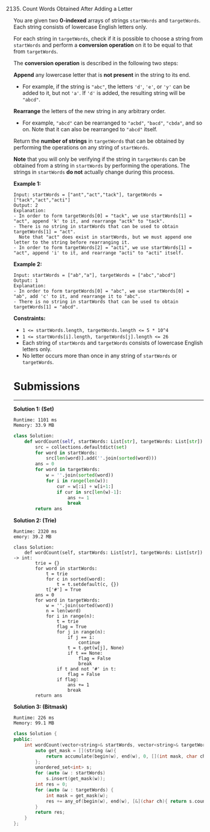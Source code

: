 2135. Count Words Obtained After Adding a Letter

You are given two **0-indexed** arrays of strings `startWords` and `targetWords`. Each string consists of lowercase English letters only.

For each string in `targetWords`, check if it is possible to choose a string from `startWords` and perform a **conversion operation** on it to be equal to that from `targetWords`.

The **conversion operation** is described in the following two steps:

**Append** any lowercase letter that is **not present** in the string to its end.
* For example, if the string is `"abc"`, the letters `'d'`, `'e'`, or `'y'` can be added to it, but not `'a'`. If `'d'` is added, the resulting string will be `"abcd"`.

**Rearrange** the letters of the new string in any arbitrary order.
* For example, `"abcd"` can be rearranged to `"acbd"`, `"bacd"`, `"cbda"`, and so on. Note that it can also be rearranged to `"abcd"` itself.

Return the **number of strings** in `targetWords` that can be obtained by performing the operations on any string of `startWords`.

**Note** that you will only be verifying if the string in `targetWords` can be obtained from a string in `startWords` by performing the operations. The strings in `startWords` **do not** actually change during this process.

 

**Example 1:**
```
Input: startWords = ["ant","act","tack"], targetWords = ["tack","act","acti"]
Output: 2
Explanation:
- In order to form targetWords[0] = "tack", we use startWords[1] = "act", append 'k' to it, and rearrange "actk" to "tack".
- There is no string in startWords that can be used to obtain targetWords[1] = "act".
  Note that "act" does exist in startWords, but we must append one letter to the string before rearranging it.
- In order to form targetWords[2] = "acti", we use startWords[1] = "act", append 'i' to it, and rearrange "acti" to "acti" itself.
```

**Example 2:**
```
Input: startWords = ["ab","a"], targetWords = ["abc","abcd"]
Output: 1
Explanation:
- In order to form targetWords[0] = "abc", we use startWords[0] = "ab", add 'c' to it, and rearrange it to "abc".
- There is no string in startWords that can be used to obtain targetWords[1] = "abcd".
```

**Constraints:**

* `1 <= startWords.length, targetWords.length <= 5 * 10^4`
* `1 <= startWords[i].length, targetWords[j].length <= 26`
* Each string of `startWords` and `targetWords` consists of lowercase English letters only.
* No letter occurs more than once in any string of `startWords` or `targetWords`.

# Submissions
---
**Solution 1: (Set)**
```
Runtime: 1101 ms
Memory: 33.9 MB
```
```python
class Solution:
    def wordCount(self, startWords: List[str], targetWords: List[str]) -> int:
        src = collections.defaultdict(set)
        for word in startWords:
            src[len(word)].add(''.join(sorted(word)))
        ans = 0
        for word in targetWords:
            w = ''.join(sorted(word))
            for i in range(len(w)):
                cur = w[:i] + w[i+1:]
                if cur in src[len(w)-1]:
                    ans += 1
                    break
        return ans
```

**Solution 2: (Trie)**
```
Runtime: 2320 ms
emory: 39.2 MB
```
```
class Solution:
    def wordCount(self, startWords: List[str], targetWords: List[str]) -> int:
        trie = {}
        for word in startWords:
            t = trie
            for c in sorted(word):
                t = t.setdefault(c, {})
            t['#'] = True
        ans = 0
        for word in targetWords:
            w = ''.join(sorted(word))
            n = len(word)
            for i in range(n):
                t = trie
                flag = True
                for j in range(n):
                    if j == i:
                        continue
                    t = t.get(w[j], None)
                    if t == None:
                        flag = False
                        break
                if t and not '#' in t:
                    flag = False
                if flag:
                    ans += 1
                    break
        return ans
```

**Solution 3: (Bitmask)**
```
Runtime: 226 ms
Memory: 99.1 MB
```
```c++
class Solution {
public:
    int wordCount(vector<string>& startWords, vector<string>& targetWords) {
        auto get_mask = [](string &w){
            return accumulate(begin(w), end(w), 0, [](int mask, char ch){ return mask + (1 << (ch - 'a')); });  
        };
        unordered_set<int> s;
        for (auto &w : startWords)
            s.insert(get_mask(w));
        int res = 0;
        for (auto &w : targetWords) {
            int mask = get_mask(w);
            res += any_of(begin(w), end(w), [&](char ch){ return s.count(mask - (1 << (ch - 'a'))); });
        }
        return res;
    }
};
```

